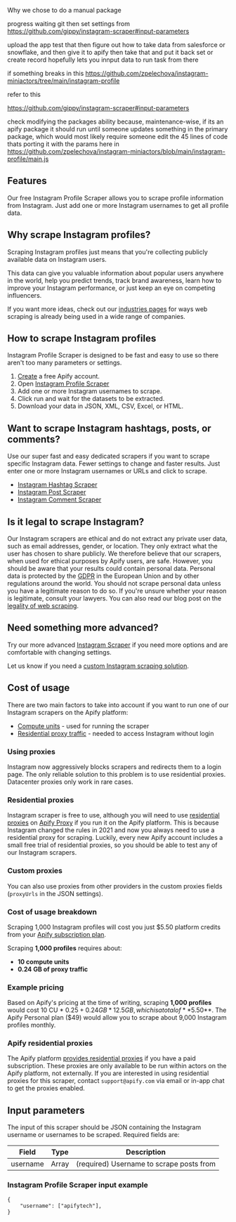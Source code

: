Why we chose to do a manual package

progress
waiting git
then set settings from 
https://github.com/gippy/instagram-scraper#input-parameters

upload the app
test that then figure out how to take data from salesforce or snowflake, and then give it to apify then take that and put it back
set or create record hopefully lets you innput data to run task from there


if something breaks in this
https://github.com/zpelechova/instagram-miniactors/tree/main/instagram-profile


refer to this

https://github.com/gippy/instagram-scraper#input-parameters

check modifying the packages ability because, maintenance-wise, if its an apify package it should run until someone updates something in the primary package, which would most likely require someone edit the 45 lines of code thats porting it with the params here in https://github.com/zpelechova/instagram-miniactors/blob/main/instagram-profile/main.js

## Features
Our free Instagram Profile Scraper allows you to scrape profile information from Instagram. Just add one or more Instagram usernames to get all profile data.

## Why scrape Instagram profiles?
Scraping Instagram profiles just means that you're collecting publicly available data on Instagram users.

This data can give you valuable information about popular users anywhere in the world, help you predict trends, track brand awareness, learn how to improve your Instagram performance, or just keep an eye on competing influencers.

If you want more ideas, check out our [industries pages](https://apify.com/industries) for ways web scraping is already being used in a wide range of companies.

## How to scrape Instagram profiles
Instagram Profile Scraper is designed to be fast and easy to use so there aren't too many parameters or settings.
1. [Create](https://console.apify.com/sign-up) a free Apify account.
2. Open [Instagram Profile Scraper](https://apify.com/zuzka/instagram-profile-scraper)
3. Add one or more Instagram usernames to scrape.  
4. Click run and wait for the datasets to be extracted.
5. Download your data in JSON, XML, CSV, Excel, or HTML.

## Want to scrape Instagram hashtags, posts, or comments?
Use our super fast and easy dedicated scrapers if you want to scrape specific Instagram data. Fewer settings to change and faster results. Just enter one or more Instagram usernames or URLs and click to scrape.

- [Instagram Hashtag Scraper](https://apify.com/zuzka/instagram-hashtag-scraper)
- [Instagram Post Scraper](https://apify.com/zuzka/instagram-post-scraper)
- [Instagram Comment Scraper](https://apify.com/zuzka/instagram-comment-scraper)

## Is it legal to scrape Instagram?

Our Instagram scrapers are ethical and do not extract any private user data, such as email addresses, gender, or location. They only extract what the user has chosen to share publicly. We therefore believe that our scrapers, when used for ethical purposes by Apify users, are safe. However, you should be aware that your results could contain personal data. Personal data is protected by the [GDPR](https://en.wikipedia.org/wiki/General_Data_Protection_Regulation) in the European Union and by other regulations around the world. You should not scrape personal data unless you have a legitimate reason to do so. If you're unsure whether your reason is legitimate, consult your lawyers. You can also read our blog post on the [legality of web scraping](https://blog.apify.com/is-web-scraping-legal/).

## Need something more advanced?
Try our more advanced [Instagram Scraper](https://apify.com/jaroslavhejlek/instagram-scraper) if you need more options and are comfortable with changing settings.

Let us know if you need a [custom Instagram scraping solution](https://apify.com/custom-solutions).

## Cost of usage
There are two main factors to take into account if you want to run one of our Instagram scrapers on the Apify platform:
- [Compute units](https://apify.com/pricing/actors) - used for running the scraper
- [Residential proxy traffic](https://apify.com/pricing/proxy) - needed to access Instagram without login

### Using proxies
Instagram now aggressively blocks scrapers and redirects them to a login page. The only reliable solution to this problem is to use residential proxies. Datacenter proxies only work in rare cases.

### Residential proxies
Instagram scraper is free to use, although you will need to use [residential proxies](https://apify.com/proxy?pricing=residential-ip#pricing) on [Apify Proxy](https://apify.com/proxy) if you run it on the Apify platform. This is because Instagram changed the rules in 2021 and now you always need to use a residential proxy for scraping. Luckily, every new Apify account includes a small free trial of residential proxies, so you should be able to test any of our Instagram scrapers.

### Custom proxies
You can also use proxies from other providers in the custom proxies fields (`proxyUrls` in the JSON settings).

### Cost of usage breakdown
Scraping 1,000 Instagram profiles will cost you just $5.50 platform credits from your [Apify subscription plan](https://apify.com/pricing).

Scraping **1,000 profiles** requires about:
- **10 compute units**
- **0.24 GB of proxy traffic**

### Example pricing
Based on Apify's pricing at the time of writing, scraping **1,000 profiles** would cost 10 CU * $0.25 + 0.24 GB * 12.5 GB, which is a total of **$5.50**. The Apify Personal plan ($49) would allow you to scrape about 9,000 Instagram profiles monthly.

### Apify residential proxies
The Apify platform [provides residential proxies](https://apify.com/proxy?pricing=residential-ip#pricing) if you have a paid subscription. These proxies are only available to be run within actors on the Apify platform, not externally. If you are interested in using residential proxies for this scraper, contact `support@apify.com` via email or in-app chat to get the proxies enabled.

## Input parameters
The input of this scraper should be JSON containing the Instagram username or usernames to be scraped. Required fields are:

| Field | Type | Description |
| ----- | ---- | ----------- |
| username | Array | (required) Username to scrape posts from |

### Instagram Profile Scraper input example

```jsonc
{
    "username": ["apifytech"],
}
```